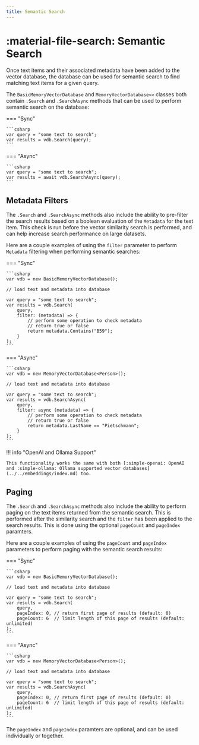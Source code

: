 ```yaml
---
title: Semantic Search
---
```

# :material-file-search: Semantic Search

Once text items and their associated metadata have been added to the vector database, the database can be used for semantic search to find matching text items for a given query.

The `BasicMemoryVectorDatabase` and `MemoryVectorDatabase<>` classes both contain `.Search` and `.SearchAsync` methods that can be used to perform semantic search on the database:

=== "Sync"

    ```csharp
    var query = "some text to search";
    var results = vdb.Search(query);
    ```

=== "Async"

    ```csharp
    var query = "some text to search";
    var results = await vdb.SearchAsync(query);
    ```

## Metadata Filters

The `.Search` and `.SearchAsync` methods also include the ability to pre-filter the search results based on a boolean evaluation of the `Metadata` for the text item. This check is run before the vector similarity search is performed, and can help increase search performance on large datasets.

Here are a couple examples of using the `filter` parameter to perform `Metadata` filtering when performing semantic searches:

=== "Sync"

    ```csharp
    var vdb = new BasicMemoryVectorDatabase();

    // load text and metadata into database

    var query = "some text to search";
    var results = vdb.Search(
        query,
        filter: (metadata) => {
            // perform some operation to check metadata
            // return true or false
            return metadata.Contains("B59");
        }
    );
    ```

=== "Async"

    ```csharp
    var vdb = new MemoryVectorDatabase<Person>();

    // load text and metadata into database

    var query = "some text to search";
    var results = vdb.SearchAsync(
        query,
        filter: async (metadata) => {
            // perform some operation to check metadata
            // return true or false
            return metadata.LastName == "Pietschmann";
        }
    );
    ```

!!! info "OpenAI and Ollama Support"

    This functionality works the same with both [:simple-openai: OpenAI and :simple-ollama: Ollama supported vector databases](../../embeddings/index.md) too.

## Paging

The `.Search` and `.SearchAsync` methods also include the ability to perform paging on the text items returned from the semantic search. This is performed after the similarity search and the `filter` has been applied to the search results. This is done using the optional `pageCount` and `pageIndex` paramters.

Here are a couple examples of using the `pageCount` and `pageIndex` parameters to perform paging with the semantic search results:

=== "Sync"

    ```csharp
    var vdb = new BasicMemoryVectorDatabase();

    // load text and metadata into database

    var query = "some text to search";
    var results = vdb.Search(
        query,
        pageIndex: 0, // return first page of results (default: 0)
        pageCount: 6  // limit length of this page of results (default: unlimited)
    );
    ```

=== "Async"

    ```csharp
    var vdb = new MemoryVectorDatabase<Person>();

    // load text and metadata into database

    var query = "some text to search";
    var results = vdb.SearchAsync(
        query,
        pageIndex: 0, // return first page of results (default: 0)
        pageCount: 6  // limit length of this page of results (default: unlimited)
    );
    ```

The `pageIndex` and `pageIndex` paramters are optional, and can be used individually or together.
